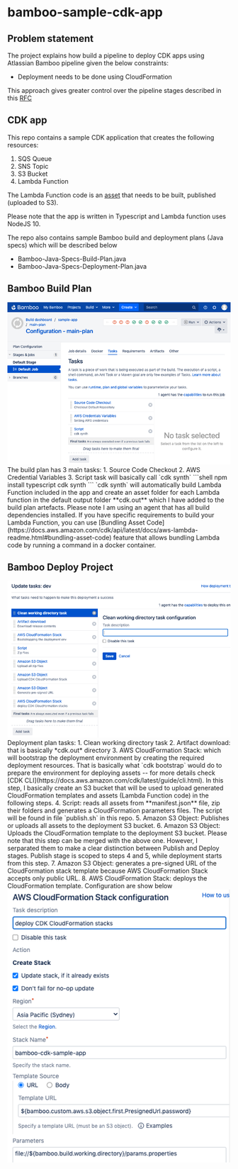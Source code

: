 # bamboo-sample-cdk-app

## Problem statement
The project explains how build a pipeline to deploy CDK apps using Atlassian Bamboo pipeline given the below constraints:
- Deployment needs to be done using CloudFormation

This approach gives greater control over the pipeline stages described in this [RFC](https://github.com/aws/aws-cdk-rfcs/blob/master/text/0049-continuous-delivery.md)

## CDK app
This repo contains a sample CDK application that creates the following resources:
1. SQS Queue
2. SNS Topic
3. S3 Bucket
4. Lambda Function 

The Lambda Function code is an [asset](https://docs.aws.amazon.com/cdk/latest/guide/assets.html) that needs to be built, published (uploaded to S3). 

Please note that the app is written in Typescript and Lambda function uses NodeJS 10.

The repo also contains sample Bamboo build and deployment plans (Java specs) which will be described below
- Bamboo-Java-Specs-Build-Plan.java
- Bamboo-Java-Specs-Deployment-Plan.java

## Bamboo Build Plan
<img src="images/build-plan-tasks.png"/>
The build plan has 3 main tasks:
1. Source Code Checkout
2. AWS Credential Variables
3. Script task will basically call `cdk synth`
```shell
npm install typescript
cdk synth
```
`cdk synth` will automatically build Lambda Function included in the app and create an asset folder for each Lambda function in the default output folder **cdk.out** which I have added to the build plan artefacts.
Please note I am using an agent that has all build dependencies installed.
If you have specific requirements to build your Lambda Function, you can use [Bundling Asset Code](https://docs.aws.amazon.com/cdk/api/latest/docs/aws-lambda-readme.html#bundling-asset-code) feature that allows bundling Lambda code by running a command in a docker container. 


## Bamboo Deploy Project
<img src="images/deployment-project-tasks.png">
Deployment plan tasks:
1. Clean working directory task
2. Artifact download: that is basically *cdk.out* directory
3. AWS CloudFormation Stack: which will bootstrap the deployment environment by creating the required deployment resources. That is basically what `cdk bootstrap` would do to prepare the environment for deploying assets -- for more details check [CDK CLI](https://docs.aws.amazon.com/cdk/latest/guide/cli.html). In this step, I basically create an S3 bucket that will be used to upload generated CloudFormation templates and assets (Lambda Function code) in the following steps.
4. Script: reads all assets from **manifest.json** file, zip their folders and generates a CloudFormation parameters files. The script will be found in file `publish.sh` in this repo.
5. Amazon S3 Object: Publishes or uploads all assets to the deployment S3 bucket.
6. Amazon S3 Object: Uploads the CloudFormation template to the deployment S3 bucket. Please note that this step can be merged with the above one. However, I serparated them to make a clear distinction between Publish and Deploy stages. Publish stage is scoped to steps 4 and 5, while deployment starts from this step.
7. Amazon S3 Object: generates a pre-signed URL of the CloudFormation stack template because AWS CloudFormation Stack accepts only public URL.
8. AWS CloudFormation Stack: deploys the CloudFormation template. Configuration are show below
<img src="images/deploy-task-config.png">

